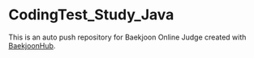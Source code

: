 # CodingTest_Study_Java
This is an auto push repository for Baekjoon Online Judge created with [BaekjoonHub](https://github.com/BaekjoonHub/BaekjoonHub).

